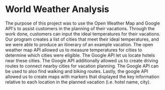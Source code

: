 # World Weather Analysis

The purpose of this project was to use the Open Weather Map and Google API's to assist customers in the planning of their vacations.
Through the work done, customers can input the ideal temperatures for their vacations.
Our program creates a list of cities that meet their ideal temperatures, and we were able to produce an itinerary of an example vacation.
The open weather map API allowed us to measure temperatures for cities to determine which cities were eligible.
The Google API let us locate hotels near these cities.
The Google API additionally allowed us to create driving routes to connect nearby cities for vacation planning.
The Google API can be used to also find walking and biking routes.
Lastly, the google API allowed us to create maps with markers that displayed the key information relative to each location in the planned vacation (i.e. hotel name, city).
